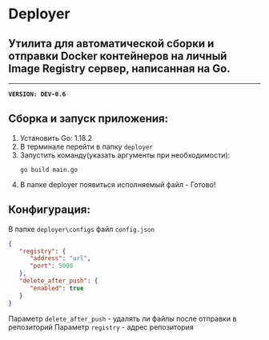 # Deployer
## Утилита для автоматической сборки и отправки Docker контейнеров на личный Image Registry сервер, написанная на Go.
***
**`VERSION: DEV-0.6`**

## Сборка и запуск приложения:

1) Установить Go: 1.18.2
2) В терминале перейти в папку `deployer`
3) Запустить команду(указать аргументы при необходимости):
    ```shell
    go build main.go
    ```
4) В папке deployer появиться исполняемый файл - Готово!

## Конфигурация:
В папке `deployer\сonfigs` файл `config.json`
```json
{
   "registry": {
      "address": "url",
      "port": 5000
   },
   "delete_after_push": {
      "enabled": true
   }
}
```
Параметр `delete_after_push` - удалять ли файлы после отправки в репозиторий
Параметр `registry` - адрес репозитория
